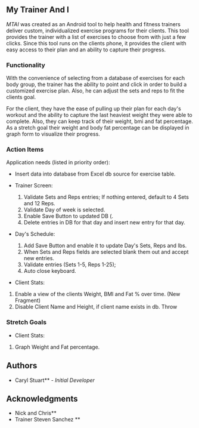 ## My Trainer And I 

_MTAI_ was created as an Android tool to help health and fitness trainers deliver custom, individualized exercise programs for their clients.  This tool provides the trainer with a list of exercises to choose from with just a few clicks.  Since this tool runs
on the clients phone, it provides the client with easy access to their plan and an ability to capture their progress.

### Functionality

With the convenience of selecting from a database of exercises for each body group, the trainer has the ability to point and click in 
order to build a customized exercise plan.  Also, he can adjust the sets and reps to fit the clients goal.  

For the client, they have the ease of pulling up their plan for each day's workout and the ability to capture the last heaviest 
weight they were able to complete.  Also, they can keep track of their weight, bmi and fat percentage.  As a stretch goal their 
weight and body fat percentage can be displayed in graph form to visualize their progress.
  
### Action Items

Application needs (listed in priority order):
* Insert data into database from Excel db source for exercise table.

* Trainer Screen:
  1) Validate Sets and Reps entries; If nothing entered, default to 4 Sets and 12 Reps.
  2) Validate Day of week is selected.
  3) Enable Save Button to updated DB (.
  4) Delete entries in DB for that day and insert new entry for that day.
  
* Day's Schedule:
  1) Add Save Button and enable it to update Day's Sets, Reps and lbs.
  2) When Sets and Reps fields are selected blank them out and accept new entries.
  3) Validate entries (Sets 1-5, Reps 1-25);
  4) Auto close keyboard.
  
 * Client Stats:
  1) Enable a view of the clients Weight, BMI and Fat % over time. (New Fragment)
  2) Disable Client Name and Height, if client name exists in db. Throw 

### Stretch Goals
* Client Stats:
1) Graph Weight and Fat percentage.

## Authors

* Caryl Stuart** - *Initial Developer* 

## Acknowledgments

* Nick and Chris**
* Trainer Steven Sanchez ** 
